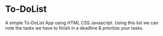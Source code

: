 # To-DoList
A simple To-DoList App using HTML CSS Javascript. 
Using this list we can note the tasks we have to finish in a deadline & priortize your tasks.
